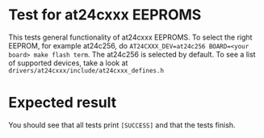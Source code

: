 Test for at24cxxx EEPROMS
=========================
This tests general functionality of at24cxxx EEPROMS.
To select the right EEPROM, for example at24c256, do `AT24CXXX_DEV=at24c256 BOARD=<your board> make flash term`.
The at24c256 is selected by default.
To see a list of supported devices, take a look at `drivers/at24cxxx/include/at24cxxx_defines.h`

Expected result
===============
You should see that all tests print `[SUCCESS]` and that the tests finish.
